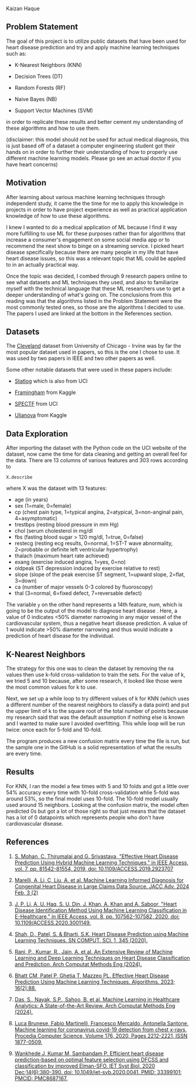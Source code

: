 
Kaizan Haque


## Problem Statement

The goal of this project is to utilize public datasets that have been used for 
heart disease prediction and try and apply machine learning techniques such as: 

- K-Nearest Neighbors (KNN)

- Decision Trees (DT)

- Random Forests (RF)

- Naive Bayes (NB)
    
- Support Vector Machines (SVM)

in order to replicate these results and better cement my understanding of these 
algorithms and how to use them.

(disclaimer: this model should not be used for actual medical diagnosis, this
is just based off of a dataset a computer engineering student got their hands on
in order to further their understanding of how to properly use different 
machine learning models. Please go see an actual doctor if you have heart concerns)


## Motivation

After learning about various machine learning techniques through independent 
study, it came the the time for me to apply this knowledge in projects in order
to have project experience as well as practical application knowledge of how to 
use these algorithms.  

I knew I wanted to do a medical application of ML because I find it way more 
fulfilling to use ML for these purposes rather than for algorithms that increase
a consumer's engagement on some social media app or to recommend the next show
to binge on a streaming service. I picked heart disease specifically because
there are many people in my life that have heart disease issues, so this was a
relevant topic that ML could be applied to in an actually practical way.  

Once the topic was decided, I combed through 9 research papers online to see
what datasets and ML techniques they used, and also to familiarize myself with
the technical language that these ML researchers use to get a deeper 
understanding of what's going on. The conclusions from this reading was that
the algorithms listed in the Problem Statement were the most commonly tested
ones, so those are the algorithms I decided to use. The papers I used are 
linked at the bottom in the References section.


## Datasets
    
The [Cleveland](https://archive.ics.uci.edu/dataset/45/heart+disease) dataset 
from University of Chicago - Irvine was by far the most popular dataset used in
papers, so this is the one I chose to use. It was used by two papers in IEEE
and two other papers as well. 

Some other notable datasets that were used in these papers include:
        
- [Statlog](https://archive.ics.uci.edu/dataset/145/statlog+heart) which is also from UCI

- [Framingham](https://www.kaggle.com/datasets/captainozlem/framingham-chd-preprocessed-data)
from Kaggle

- [SPECTF](https://archive.ics.uci.edu/dataset/96/spectf+heart) from UCI

- [Ulianova](https://www.kaggle.com/datasets/sulianova/cardiovascular-disease-dataset)
from Kaggle


## Data Exploration

After importing the dataset with the Python code on the UCI website of the 
dataset, now came the time for data cleaning and getting an overall feel for 
the data. There are 13 columns of various features and 303 rows according to 

```X.describe``` 

where X was the dataset with 13 features: 

- age (in years)
- sex (1=male, 0=female)
- cp (chest pain type, 1=typical angina, 2=atypical, 3=non-anginal pain, 4=asymptomatic)
- trestbps (resting blood pressure in mm Hg)
- chol (serum cholesterol in mg/dl
- fbs (fasting blood sugar > 120 mg/dl, 1=true, 0=false)
- restecg (resting ecg results, 0=normal, 1=ST-T wave abnormality, 2=probable or definite left ventricular hypertrophy)
- thalach (maximum heart rate achieved)
- exang (exercise induced angina, 1=yes, 0=no)
- oldpeak (ST depression induced by exercise relative to rest) 
- slope (slope of the peak exercise ST segment, 1=upward slope, 2=flat, 3=down)
- ca (number of major vessels 0-3 colored by fluoroscopy)
- thal (3=normal, 6=fixed defect, 7=reversable defect)

The variable ```y``` on the other hand represents a 14th feature, num, which is
going to be the output of the model to diagnose heart disease . Here, a value 
of 0 indicates <50% diameter narrowing in any major vessel of the cardiovascular
system, thus a negative heart disease prediction. A value of 1 would indicate >50%
diameter narrowing and thus would indicate a prediction of heart disease for the individual.


## K-Nearest Neighbors

The strategy for this one was to clean the dataset by removing the na values 
then use k-fold cross-validation to train the sets. For the value of k, we tried
5 and 10 because, after some research, it looked like those were the most common
values for k to use. 

Next, we set up a while loop to try different values of k for KNN (which uses 
a different number of the nearest neighbors to classify a data point) and put
the upper limit of k to the square root of the total number of points because my
research said that was the default assumption if nothing else is known and I 
wanted to make sure I avoided overfitting. This while loop will be run twice: once
each for 5-fold and 10-fold.

The program produces a new confusion matrix every time the file is run, but the
sample one in the GitHub is a solid representation of what the results are every
time.


## Results

For KNN, I ran the model a few times with 5 and 10 folds and got a little over
54% accuracy every time with 10-fold cross-validation whlie 5-fold was around
53%, so the final model uses 10-fold. The 10-fold model usually used around 15 
neighbors. Looking at the confusion matrix, the model often predicted 0s but got 
a lot of those right so that just means that the dataset has a lot of 0 datapoints
which represents people who don't have cardiovascular disease.

## References

1. [S. Mohan, C. Thirumalai and G. Srivastava, "Effective Heart Disease Prediction Using Hybrid Machine Learning Techniques," in IEEE Access, vol. 7, pp. 81542-81554, 2019, doi: 10.1109/ACCESS.2019.2923707](https://ieeexplore.ieee.org/abstract/document/8740989)

2. [Marelli, A, Li, C, Liu, A. et al. Machine Learning Informed Diagnosis for Congenital Heart Disease in Large Claims Data Source. JACC Adv. 2024 Feb, 3 (2)](https://doi.org/10.1016/j.jacadv.2023.100801)

3. [J. P. Li, A. U. Haq, S. U. Din, J. Khan, A. Khan and A. Saboor, "Heart Disease Identification Method Using Machine Learning Classification in E-Healthcare," in IEEE Access, vol. 8, pp. 107562-107582, 2020, doi: 10.1109/ACCESS.2020.3001149.](https://ieeexplore.ieee.org/abstract/document/9112202)

4. [Shah, D., Patel, S. & Bharti, S.K. Heart Disease Prediction using Machine Learning Techniques. SN COMPUT. SCI. 1, 345 (2020).](https://doi.org/10.1007/s42979-020-00365-y)

5. [Rani, P., Kumar, R., Jain, A. et al. An Extensive Review of Machine Learning and Deep Learning Techniques on Heart Disease Classification and Prediction. Arch Computat Methods Eng (2024).](https://doi.org/10.1007/s11831-024-10075-w)

6. [Bhatt CM, Patel P, Ghetia T, Mazzeo PL. Effective Heart Disease Prediction Using Machine Learning Techniques. Algorithms. 2023; 16(2):88.](https://doi.org/10.3390/a16020088)

7. [Das, S., Nayak, S.P., Sahoo, B. et al. Machine Learning in Healthcare Analytics: A State-of-the-Art Review. Arch Computat Methods Eng (2024).](https://doi.org/10.1007/s11831-024-10098-3)
    
8. [Luca Brunese, Fabio Martinelli, Francesco Mercaldo, Antonella Santone, Machine learning for coronavirus covid-19 detection from chest x-rays, Procedia Computer Science, Volume 176, 2020, Pages 2212-2221, ISSN 1877-0509,](https://doi.org/10.1016/j.procs.2020.09.258)

9. [Wankhede J, Kumar M, Sambandam P. Efficient heart disease prediction-based on optimal feature selection using DFCSS and classification by improved Elman-SFO. IET Syst Biol. 2020 Dec;14(6):380-390. doi: 10.1049/iet-syb.2020.0041. PMID: 33399101; PMCID: PMC8687167.](https://www.ncbi.nlm.nih.gov/pmc/articles/PMC8687167/)
